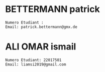 # BETTERMANN patrick
    Numero Etudiant : 
    Email: patrick.bettermann@gmx.de  

# ALI OMAR ismail  
    Numero Etudiant: 22017501 
    Email: liamsi2019@gmail.com  

